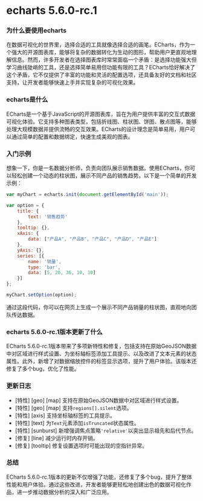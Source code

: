# echarts 5.6.0-rc.1
### 为什么要使用echarts

在数据可视化的世界里，选择合适的工具就像选择合适的画笔。ECharts，作为一个强大的开源图表库，能够将复杂的数据转化为生动的图形，帮助用户更直观地理解信息。然而，许多开发者在选择图表库时常常面临一个矛盾：是选择功能强大但学习曲线陡峭的工具，还是选择简单易用但功能有限的工具？ECharts恰好解决了这个矛盾，它不仅提供了丰富的功能和灵活的配置选项，还具备友好的文档和社区支持，让开发者能够快速上手并实现复杂的可视化效果。

### echarts是什么

ECharts是一个基于JavaScript的开源图表库，旨在为用户提供丰富的交互式数据可视化体验。它支持多种图表类型，包括折线图、柱状图、饼图、散点图等，能够处理大规模数据并提供流畅的交互效果。ECharts的设计理念是简单易用，用户可以通过简单的配置和数据绑定，快速生成美观的图表。

### 入门示例

想象一下，你是一名数据分析师，负责向团队展示销售数据。使用ECharts，你可以轻松创建一个动态的柱状图，展示不同产品的销售趋势。以下是一个简单的开发示例：

```javascript
var myChart = echarts.init(document.getElementById('main'));

var option = {
    title: {
        text: '销售趋势'
    },
    tooltip: {},
    xAxis: {
        data: ["产品A", "产品B", "产品C", "产品D", "产品E"]
    },
    yAxis: {},
    series: [{
        name: '销量',
        type: 'bar',
        data: [5, 20, 36, 10, 10]
    }]
};

myChart.setOption(option);
```

通过这段代码，你可以在网页上生成一个展示不同产品销量的柱状图，直观地向团队传达数据。

### echarts 5.6.0-rc.1版本更新了什么

ECharts 5.6.0-rc.1版本带来了多项新特性和修复，包括支持在原始GeoJSON数据中对区域进行样式设置、为坐标轴标签添加工具提示、以及改进了文本元素的状态属性。此外，新增了对数据缩放控件的标签显示选项，提升了用户体验。该版本还修复了多个bug，优化了性能。

### 更新日志

- [特性] [geo] [map] 支持在原始GeoJSON数据中对区域进行样式设置。
- [特性] [geo] [map] 支持`regions[].silent`选项。
- [特性] [axis] 支持坐标轴标签的工具提示。
- [特性] [text] 为`Text`元素添加`isTruncated`状态属性。
- [特性] [sunburst] 新增强调焦点策略`'relative'`以突出显示祖先和后代节点。
- [修复] [line] 减少运行时内存开销。
- [修复] [tooltip] 修复设置选项时可能出现的空指针异常。

### 总结

ECharts 5.6.0-rc.1版本的更新不仅增强了功能，还修复了多个bug，提升了整体性能和用户体验。通过这些改进，开发者能够更轻松地创建出色的数据可视化作品，进一步推动数据分析的深入和广泛应用。